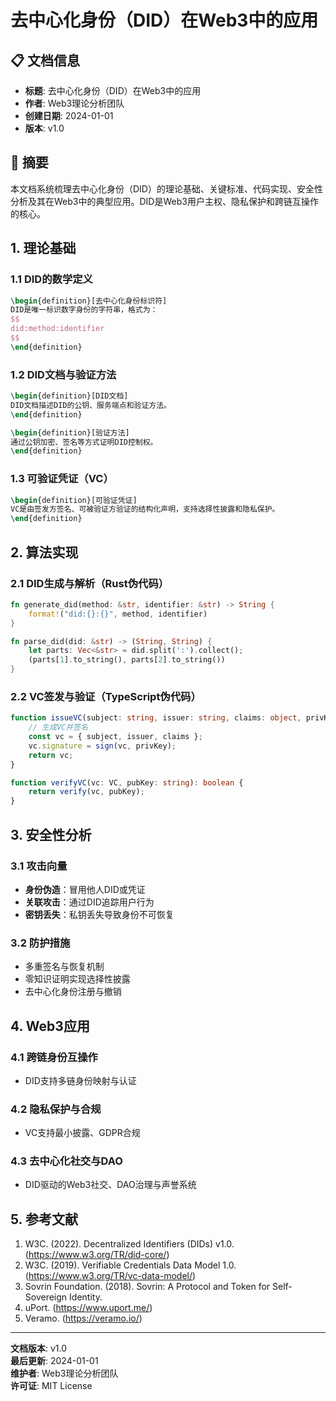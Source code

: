 # 去中心化身份（DID）在Web3中的应用

## 📋 文档信息

- **标题**: 去中心化身份（DID）在Web3中的应用
- **作者**: Web3理论分析团队
- **创建日期**: 2024-01-01
- **版本**: v1.0

## 📝 摘要

本文档系统梳理去中心化身份（DID）的理论基础、关键标准、代码实现、安全性分析及其在Web3中的典型应用。DID是Web3用户主权、隐私保护和跨链互操作的核心。

## 1. 理论基础

### 1.1 DID的数学定义

```latex
\begin{definition}[去中心化身份标识符]
DID是唯一标识数字身份的字符串，格式为：
$$
did:method:identifier
$$
\end{definition}
```

### 1.2 DID文档与验证方法

```latex
\begin{definition}[DID文档]
DID文档描述DID的公钥、服务端点和验证方法。
\end{definition}

\begin{definition}[验证方法]
通过公钥加密、签名等方式证明DID控制权。
\end{definition}
```

### 1.3 可验证凭证（VC）

```latex
\begin{definition}[可验证凭证]
VC是由签发方签名、可被验证方验证的结构化声明，支持选择性披露和隐私保护。
\end{definition}
```

## 2. 算法实现

### 2.1 DID生成与解析（Rust伪代码）

```rust
fn generate_did(method: &str, identifier: &str) -> String {
    format!("did:{}:{}", method, identifier)
}

fn parse_did(did: &str) -> (String, String) {
    let parts: Vec<&str> = did.split(':').collect();
    (parts[1].to_string(), parts[2].to_string())
}
```

### 2.2 VC签发与验证（TypeScript伪代码）

```typescript
function issueVC(subject: string, issuer: string, claims: object, privKey: string): VC {
    // 生成VC并签名
    const vc = { subject, issuer, claims };
    vc.signature = sign(vc, privKey);
    return vc;
}

function verifyVC(vc: VC, pubKey: string): boolean {
    return verify(vc, pubKey);
}
```

## 3. 安全性分析

### 3.1 攻击向量

- **身份伪造**：冒用他人DID或凭证
- **关联攻击**：通过DID追踪用户行为
- **密钥丢失**：私钥丢失导致身份不可恢复

### 3.2 防护措施

- 多重签名与恢复机制
- 零知识证明实现选择性披露
- 去中心化身份注册与撤销

## 4. Web3应用

### 4.1 跨链身份互操作

- DID支持多链身份映射与认证

### 4.2 隐私保护与合规

- VC支持最小披露、GDPR合规

### 4.3 去中心化社交与DAO

- DID驱动的Web3社交、DAO治理与声誉系统

## 5. 参考文献

1. W3C. (2022). Decentralized Identifiers (DIDs) v1.0. (<https://www.w3.org/TR/did-core/>)
2. W3C. (2019). Verifiable Credentials Data Model 1.0. (<https://www.w3.org/TR/vc-data-model/>)
3. Sovrin Foundation. (2018). Sovrin: A Protocol and Token for Self-Sovereign Identity.
4. uPort. (<https://www.uport.me/>)
5. Veramo. (<https://veramo.io/>)

---

**文档版本**: v1.0  
**最后更新**: 2024-01-01  
**维护者**: Web3理论分析团队  
**许可证**: MIT License
